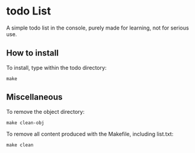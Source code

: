 
# todo List

A simple todo list in the console, purely made for learning, not for serious use.

## How to install

To install, type within the todo directory:
```
make
```
## Miscellaneous
To remove the object directory:
```
make clean-obj
```
To remove all content produced with the Makefile, including list.txt:
```
make clean
```

